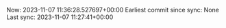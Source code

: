 Now: 2023-11-07 11:36:28.527697+00:00 Earliest commit since sync: None Last sync: 2023-11-07 11:27:41+00:00
